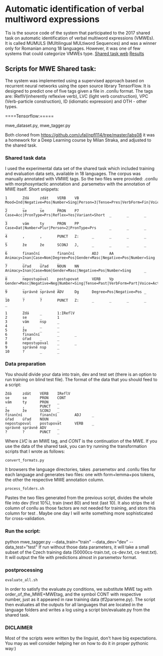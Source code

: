 # Automatic identification of verbal multiword expressions
Tis is the source code of the system that participated to the 2017 shared task on automatic identification of verbal multiword expressions (VMWEs). It is called MUMULS (MUltilingual MULtiword Sequences) and was a winner only for Romanian among 18 languages.
However, it was one of few systems that could categorize VMWEs type.
[Shared task web](http://multiword.sourceforge.net/PHITE.php?sitesig=CONF&page=CONF_05_MWE_2017___lb__EACL__rb__&subpage=CONF_40_Shared_Task)
[Results](http://multiword.sourceforge.net/PHITE.php?sitesig=CONF&page=CONF_05_MWE_2017___lb__EACL__rb__&subpage=CONF_50_Shared_Task_Results)

## Scripts for MWE Shared task:

The system was implemented using a supervised approach based on recurrent neural networks using the open source library TensorFlow. It is designed to predict one of five tags given a file in .conllu format. The tags are: IReflV(inherently reflexive verb), LVC (light verb construction), VPC (Verb-particle construction), ID (idiomatic expression) and OTH - other types. 

====Tensorflow:=====

mwe_dataset.py, mwe_tagger.py

Both cloned from https://github.com/ufal/npfl114/tree/master/labs08 it was a homework for a Deep Learning course by Milan Straka, and adjusted to the shared task.

### Shared task data
I used the experimental data set of the shared task which included training and evaluation data sets, available in 18 languages. The corpus was manually annotated with VMWE tags. So the two files were provided: .conllu with morphosyntactic annotation and .parsemetsv with the annotation of MWE itself. Short snippets:
```conllu
1       Zdá     zdát    VERB    VB      Mood=Ind|Negative=Pos|Number=Sing|Person=3|Tense=Pres|VerbForm=Fin|Voice=Act    _       _       _       _
2       se      se      PRON    P7      Case=Acc|PronType=Prs|Reflex=Yes|Variant=Short  _       _       _       _
3       vám     ty      PRON    PP      Case=Dat|Number=Plur|Person=2|PronType=Prs      _       _       _       _
4       ,       ,       PUNCT   Z:      _       _       _       _       _
5       že      že      SCONJ   J,      _       _       _       _       _
6       finanční        finanční        ADJ     AA      Animacy=Inan|Case=Nom|Degree=Pos|Gender=Masc|Negative=Pos|Number=Sing   _       _       _       _
7       úřad    úřad    NOUN    NN      Animacy=Inan|Case=Nom|Gender=Masc|Negative=Pos|Number=Sing      _       _       _       _
8       nepostupoval    postupovat      VERB    Vp      Gender=Masc|Negative=Neg|Number=Sing|Tense=Past|VerbForm=Part|Voice=Act _       _       _       _
9       správně správně ADV     Dg      Degree=Pos|Negative=Pos _       _       _       _
10      ?       ?       PUNCT   Z:      _       _       _       _       _

```
```parsemetsv
1       Zdá     _       1:IReflV
2       se      _       1
3       vám     nsp     _
4       ,       _       _
5       že      _       _
6       finanční        _       _
7       úřad    _       _
8       nepostupoval    _       _
9       správně nsp     _
10      ?       _       _
```

### Data preparation
You should divide your data into train, dev and test set (there is an option to run training on blind test file).
The format of the data that you should feed to a script:
```
Zdá     zdát    VERB    IReflV
se      se      PRON    CONT
vám     ty      PRON    _
,       ,       PUNCT   _
že      že      SCONJ   _
finanční        finanční        ADJ     _
úřad    úřad    NOUN    _
nepostupoval    postupovat      VERB    _
správně správně ADV     _
?       ?       PUNCT   _
```
Where *LVC* is an MWE tag, and *CONT* is the continuation of the MWE.
If you use the data of the shared task, you can try running the transformation scripts that I wrote as follows:
```
convert_formats.py
```
It browsers the language directories, takes .parsemetsv and .conllu files for each language and generates two files: one with form+lemma+pos tokens, the other the respective MWE annotation column.
```
process_folders.sh
```
Pastes the two files generated from the previous script, divides the whole file into dev (first 10%), train (next 80) and test (last 10). It also strips the id column of conllu as those factors are not needed for training, and stors this column for test . Maybe one day I will write something more sophisticated for cross-validation. 



### Run the script:
python mwe_tagger.py --data_train="train" --data_dev="dev" --data_test="test"
If run without those data parameters, it will take a small subset of the Czech training data (50000cs-train.txt, cs-dev.txt, cs-test.txt).
It will output the file with predictions almost in parsemetsv format. 

### postprocessing
```
evaluate_all.sh 
```
In order to satisfy the evaluate.py conditions, we substitute MWE tag with order_of_the_MWE+MWEtag, and the symbol CONT with respective number, just as it appeared in raw training data (tf2parseme.py).
The script then evaluates all the outputs for all languages that are located in the language folders and writes a log using a script bin/evaluate.py from the shared task.


### DICLAIMER
Most of the scripts were written by the linguist, don't have big expectations. You may as well consider helping her on how to do it in proper pythonic way:)
